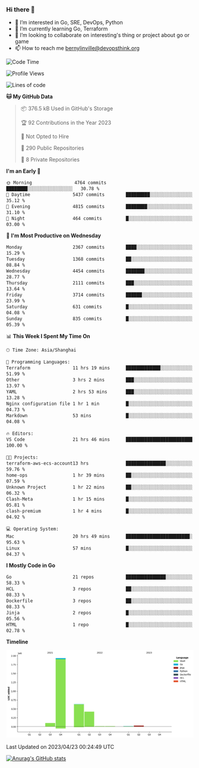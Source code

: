### Hi there 👋

- 👀 I’m interested in Go, SRE, DevOps, Python
- 🌱 I’m currently learning Go, Terraform
- 👯 I’m looking to collaborate on interesting's thing or project about go or game
- 📫 How to reach me bernylinville@devopsthink.org

<!--START_SECTION:waka-->
![Code Time](http://img.shields.io/badge/Code%20Time-249%20hrs%2026%20mins-blue)

![Profile Views](http://img.shields.io/badge/Profile%20Views-1-blue)

![Lines of code](https://img.shields.io/badge/From%20Hello%20World%20I%27ve%20Written-3.2%20million%20lines%20of%20code-blue)

**🐱 My GitHub Data** 

> 📦 376.5 kB Used in GitHub's Storage 
 > 
> 🏆 92 Contributions in the Year 2023
 > 
> 🚫 Not Opted to Hire
 > 
> 📜 290 Public Repositories 
 > 
> 🔑 8 Private Repositories 
 > 
**I'm an Early 🐤** 

```text
🌞 Morning                4764 commits        ████████░░░░░░░░░░░░░░░░░   30.78 % 
🌆 Daytime                5437 commits        █████████░░░░░░░░░░░░░░░░   35.12 % 
🌃 Evening                4815 commits        ████████░░░░░░░░░░░░░░░░░   31.10 % 
🌙 Night                  464 commits         █░░░░░░░░░░░░░░░░░░░░░░░░   03.00 % 
```
📅 **I'm Most Productive on Wednesday** 

```text
Monday                   2367 commits        ████░░░░░░░░░░░░░░░░░░░░░   15.29 % 
Tuesday                  1368 commits        ██░░░░░░░░░░░░░░░░░░░░░░░   08.84 % 
Wednesday                4454 commits        ███████░░░░░░░░░░░░░░░░░░   28.77 % 
Thursday                 2111 commits        ███░░░░░░░░░░░░░░░░░░░░░░   13.64 % 
Friday                   3714 commits        ██████░░░░░░░░░░░░░░░░░░░   23.99 % 
Saturday                 631 commits         █░░░░░░░░░░░░░░░░░░░░░░░░   04.08 % 
Sunday                   835 commits         █░░░░░░░░░░░░░░░░░░░░░░░░   05.39 % 
```


📊 **This Week I Spent My Time On** 

```text
🕑︎ Time Zone: Asia/Shanghai

💬 Programming Languages: 
Terraform                11 hrs 19 mins      █████████████░░░░░░░░░░░░   51.99 % 
Other                    3 hrs 2 mins        ███░░░░░░░░░░░░░░░░░░░░░░   13.97 % 
YAML                     2 hrs 53 mins       ███░░░░░░░░░░░░░░░░░░░░░░   13.28 % 
Nginx configuration file 1 hr 1 min          █░░░░░░░░░░░░░░░░░░░░░░░░   04.73 % 
Markdown                 53 mins             █░░░░░░░░░░░░░░░░░░░░░░░░   04.08 % 

🔥 Editors: 
VS Code                  21 hrs 46 mins      █████████████████████████   100.00 % 

🐱‍💻 Projects: 
terraform-aws-ecs-account13 hrs              ███████████████░░░░░░░░░░   59.76 % 
home-ops                 1 hr 39 mins        ██░░░░░░░░░░░░░░░░░░░░░░░   07.59 % 
Unknown Project          1 hr 22 mins        ██░░░░░░░░░░░░░░░░░░░░░░░   06.32 % 
Clash-Meta               1 hr 15 mins        █░░░░░░░░░░░░░░░░░░░░░░░░   05.81 % 
clash-premium            1 hr 4 mins         █░░░░░░░░░░░░░░░░░░░░░░░░   04.92 % 

💻 Operating System: 
Mac                      20 hrs 49 mins      ████████████████████████░   95.63 % 
Linux                    57 mins             █░░░░░░░░░░░░░░░░░░░░░░░░   04.37 % 
```

**I Mostly Code in Go** 

```text
Go                       21 repos            ███████████████░░░░░░░░░░   58.33 % 
HCL                      3 repos             ██░░░░░░░░░░░░░░░░░░░░░░░   08.33 % 
Dockerfile               3 repos             ██░░░░░░░░░░░░░░░░░░░░░░░   08.33 % 
Jinja                    2 repos             █░░░░░░░░░░░░░░░░░░░░░░░░   05.56 % 
HTML                     1 repo              █░░░░░░░░░░░░░░░░░░░░░░░░   02.78 % 
```



**Timeline**

![Lines of Code chart](https://raw.githubusercontent.com/bernylinville/bernylinville/main/assets/bar_graph.png)


 Last Updated on 2023/04/23 00:24:49 UTC
<!--END_SECTION:waka-->

[![Anurag's GitHub stats](https://github-readme-stats.vercel.app/api?username=bernylinville)](https://github.com/anuraghazra/github-readme-stats)


<!--
**kylechou-dunk/kylechou-dunk** is a ✨ _special_ ✨ repository because its `README.md` (this file) appears on your GitHub profile.

Here are some ideas to get you started:

- 🔭 I’m currently working on ...
- 🌱 I’m currently learning ...
- 👯 I’m looking to collaborate on ...
- 🤔 I’m looking for help with ...
- 💬 Ask me about ...
- 📫 How to reach me: ...
- 😄 Pronouns: ...
- ⚡ Fun fact: ...
-->
